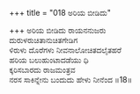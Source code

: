 +++
title = "018 ಅರಿಯ ಬೀಡಿದು"

+++
ಅರಿಯ ಬೀಡಿದು ರಾಯನನುಜರು  
ದುರುಳರುಚಿತಾನುಚಿತಗೇಡಿಗ  
ಳಿರುಳು ದೊರೆಗಳು ನೀವನಾಲೋಚಿತದಲೈತಹರೆ  
ಹರಿಯ ಬಲುಹುಂಟಾದಡೆಯು ಧಿ  
ಕ್ಕರಿಸಬಾರದು ರಾಜಮಂತ್ರವ  
ನರಸ ಸಾಕಿನ್ನೇನು ಬಂದುದು ಹೇಳು ನೀನೆಂದ       ॥18॥
